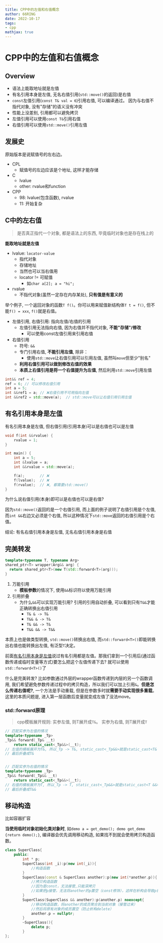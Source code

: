 ```yaml
---
title: CPP中的左值和右值概念
author: 66RING
date: 2022-10-17
tags: 
- cpp
mathjax: true
---
```


# CPP中的左值和右值概念

## Overview

- 语法上能取地址就是左值
- 有名引用本身是左值, 无名右值引用(`std::move()`的返回)是右值
- `const`左值引用(`const T& val = 6`)引用右值, 可以编译通过。 因为与右值不指代对象, 没有"存储"的语义没有冲突
- 性能上没差别, 引用都可以避免拷贝
- 左值引用可以使用`const T&`引用右值
- 右值引用可以使用`std::move()`引用左值


## 发展史

原始版本是说赋值号的左右边。

- CPL
	* 赋值号的左边应该是个地址, 这样才能存储
- C
	* lvalue
	* other: rvalue和function
- CPP
	* 98: lvalue(包含函数), rvalue
	* 11: 开始复杂


## C中的左右值

> 是否真正指代一个对象, 都是语法上的东西, 毕竟临时对象也是存在栈上的

**能取地址就是左值**

- lvalue: `locator-value`
	* 指代对象
	* 存储地址
	* 当然也可以当右值用
	* locator != 可赋值
		+ 如`char a[2]; a = "hi";`
- rvalue
	* 不指代对象(虽然一定存在内存某处), **只有值是有意义的**

举个例子, 一个返回对象的函数`T f()`。你可以用来赋值新结构体`T t = f()`, 但不能`f() = xxx`, `f()`就是右值。

- 左值引用, 右值引用: 指向左值/右值的引用
    * 左值引用无法指向右值, 因为右值并不指代对象, **不能"存储"/修改**
        + 可以使用const左值引用来引用右值
- 右值引用
    * 符号: `&&`
    * 专门引用右值, **不能引用左值**, 除非：
        + 使用`std::move`让右值引用可以引用左值, 虽然叫`move`但至少"别名"
    * **利用右值引用可以做到修改右值的效果**
    * **本质上右值引用是将一个右值提升为左值**, 然后利用`std::move`引用左值

```cpp
int&& ref = 4;
ref = 6; // 可以修改右值引用
int a = 5;
int &&ref1 = a; // ❌右值引用不可用指向左值
int &&ref2 = std::move(a);  // std::move可以让右值引用引用左值
```


## 有名引用本身是左值

有名引用本身是左值, 但右值引用(引用本身)可以是右值也可以是左值

```cpp
void f(int &&rvalue) {
    rvalue = 1;
}

int main() {
    int a = 5;
    int &lvalue = a;
    int &&rvalue = std::move(a);

    f(a);       // ❌
    f(lvalue);  // ❌
    f(rvalue);  // ❌, 都需要std::move()
}
```

为什么说右值引用(本身)即可以是右值也可以是右值?

因为`std::move()`返回的是一个右值引用, 而上面的例子说明了右值引用是个左值, 而`int &&`右边又必须是个右值, 所以这种情况下`std::move`返回的右值引用是个右值。

结论: 有名右值引用本身是左值, 无名右值引用本身是右值


## 完美转发

```cpp
template<typename T, typename Arg>
shared_ptr<T> wrapper(Arg&& arg) {
  return shared_ptr<T>(new T(std::forward<T>(arg)));
}
```

1. 万能引用
    - **模板参数**的情况下, 使用`&&`标识符以使用万能引用
2. 引用折叠
    - 为什么`&&`可以实现万能引用? 引用的引用自动折叠, 可以看到只有`T&&`才能正确转换出右值引用
        * `T& & -> T&`
        * `T&& & -> T&`
        * `T& && -> T&`
        * `T&& && -> T&&`

本质上也是做类型转换, `std::move()`转换出右值, 而`std::forward<T>()`即能转换出右值也能转换出左值, 有泛型`T`决定。

前面[有名引用本身是左值](#有名引用本身是左值)说过有名引用都是左值。那我们拿到一个引用后(通过函数传递或临时变量等方式)要怎么把这个左值传递下去? 就可以使用`std::forward<T>()`了

什么是完美转发? 比如参数通过外层的wrapper函数传递到内层的另一个函数调用, 我们希望避免参数传递过程中的拷贝构造，所以我们可以加上引用`&`。**但是怎么传递右值呢?**, 一个方法是手动重载, 但是在参数多时就**需要手动实现很多重载**。这里的本质问题是, 进入第一层函数后变量就变成左值了没法move。


### std::forward原理

> cpp模板展开规则: 实参左值, 则T展开成`T&`。 实参为右值, 则T展开成`T`

```cpp
// 匹配实参为左值的情况
template<typename _Tp>
_Tp&& forward(_Tp& __t)
    return static_cast<_Tp&&>(__t);
// 左值的模板展开为T&, 所以_Tp -> T&, static_cast<_Tp&&>就是static_cast<T& &&>
// 最后折叠成T&


// 匹配实参为右值的情况
template<typename _Tp>
_Tp&& forward(_Tp&& __t)
    return static_cast<_Tp&&>(__t);
// 右值的模板展开为T, 所以_Tp -> T, static_cast<_Tp&&>就是static_cast<T &&>
// 最后折叠成T&&
```


## 移动构造

比如容器扩容

**当使用临时对象初始化类对象时**, 如`demo a = get_demo(); demo get_demo {return demo();}`, 编译器会优先调用移动构造, 如果找不到就会使用拷贝构造函数。

```cpp
class SuperClass{
    public:
        int * p;
        SuperClass(int _i):p(new int(_i)){
            //构造函数
        }
        SuperClass(const & SuperClass another):p(new int(*another.p)){
            //拷贝构造函数
            //因为是const，无法接管,只能深拷贝
            //如果把p接管，无法将another的p置空（const修饰），这样在析构会导致p被释放两次而报错
        }
        SuperClass(SuperClass && another):p(another.p) noexcept{
            //移动构造函数，将another的成员聚合到当前对象（接管过来）
            //然后将原有对象的成员置空（防止析构delete）
            another.p = nullptr;
        }
        ~SuperClass(){
            delete p;
        }
};
```


